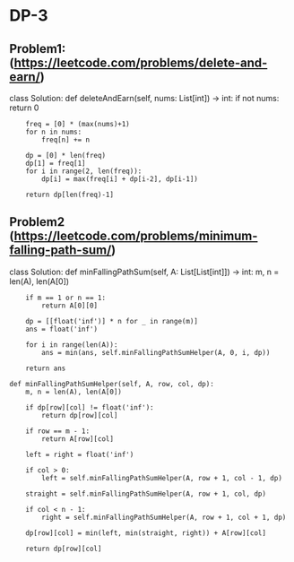 # DP-3

## Problem1: (https://leetcode.com/problems/delete-and-earn/)
class Solution:
    def deleteAndEarn(self, nums: List[int]) -> int:
        if  not nums:
            return 0

        freq = [0] * (max(nums)+1)
        for n in nums:
            freq[n] += n

        dp = [0] * len(freq)
        dp[1] = freq[1]
        for i in range(2, len(freq)):
            dp[i] = max(freq[i] + dp[i-2], dp[i-1])

        return dp[len(freq)-1]


## Problem2 (https://leetcode.com/problems/minimum-falling-path-sum/)
class Solution:
    def minFallingPathSum(self, A: List[List[int]]) -> int:
        m, n = len(A), len(A[0])

        if m == 1 or n == 1:
            return A[0][0]

        dp = [[float('inf')] * n for _ in range(m)]
        ans = float('inf')

        for i in range(len(A)):
            ans = min(ans, self.minFallingPathSumHelper(A, 0, i, dp))

        return ans

    def minFallingPathSumHelper(self, A, row, col, dp):
        m, n = len(A), len(A[0])

        if dp[row][col] != float('inf'):
            return dp[row][col]

        if row == m - 1:
            return A[row][col]

        left = right = float('inf')

        if col > 0:
            left = self.minFallingPathSumHelper(A, row + 1, col - 1, dp)

        straight = self.minFallingPathSumHelper(A, row + 1, col, dp)

        if col < n - 1:
            right = self.minFallingPathSumHelper(A, row + 1, col + 1, dp)

        dp[row][col] = min(left, min(straight, right)) + A[row][col]

        return dp[row][col]


